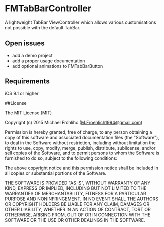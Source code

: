 # FMTabBarController
A lightweight TabBar ViewController which allows various customisations not possible with the default TabBar.

## Open issues

* add a demo project
* add a proper usage documentation
* add optional animations to FMTabBarButton

## Requirements

iOS 9.1 or higher

##License 

The MIT License (MIT)

Copyright (c) 2015 Michael Fröhlihc (M.Froehlich1994@gmail.com)

Permission is hereby granted, free of charge, to any person obtaining a copy
of this software and associated documentation files (the "Software"), to deal
in the Software without restriction, including without limitation the rights
to use, copy, modify, merge, publish, distribute, sublicense, and/or sell
copies of the Software, and to permit persons to whom the Software is
furnished to do so, subject to the following conditions:

The above copyright notice and this permission notice shall be included in all
copies or substantial portions of the Software.

THE SOFTWARE IS PROVIDED "AS IS", WITHOUT WARRANTY OF ANY KIND, EXPRESS OR
IMPLIED, INCLUDING BUT NOT LIMITED TO THE WARRANTIES OF MERCHANTABILITY,
FITNESS FOR A PARTICULAR PURPOSE AND NONINFRINGEMENT. IN NO EVENT SHALL THE
AUTHORS OR COPYRIGHT HOLDERS BE LIABLE FOR ANY CLAIM, DAMAGES OR OTHER
LIABILITY, WHETHER IN AN ACTION OF CONTRACT, TORT OR OTHERWISE, ARISING FROM,
OUT OF OR IN CONNECTION WITH THE SOFTWARE OR THE USE OR OTHER DEALINGS IN THE
SOFTWARE.